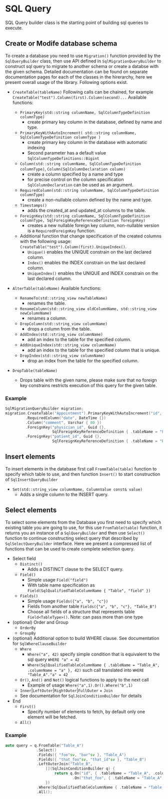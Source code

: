 # SQL Query

SQL Query builder class is the starting point of building sql queries to execute.

## Create or Modife database schema 
To create a database you need to use `Migration()` function provided by the `SqlQueryBuilder` class, then use API defined in `SqlMigrationQueryBuilder` to construct sql query to migrate to another schema or create a databse with the given schema. Detailed documentation can be found on separate documentation pages for each of the classes in the hirerarchy, here we present overall usage of the library.  Following options exist.

* `CreateTable(tableName)`
Following calls can be chained, for example `CreateTable("test").Column(first).Column(second)...`
Available functions:
  - `PrimaryKey(std::string columnName, SqlColumnTypeDefinition columnType)`
    + create primary key column in the database, defined by name and type. 
  - `PrimaryKeyWithAutoIncrement( std::string columnName, SqlColumnTypeDefinition columnType )`
    + create primary key column in the database with automatic indexing 
    + Second parameter has a default value `SqlColumnTypeDefinitions::Bigint`
  - `Column(std::string columnName, SqlColumnTypeDefinition columnType)`, `Column(SqlColumnDeclaration column)`
    + create a column specified by a name and type
    + for precise control on the column specification `SqlColumnDeclaration` can be used as an argument. 
  - `RequiredColumn(std::string columnName, SqlColumnTypeDefinition columnType)`
    +  create a non-nullable column defined by the name and type.
  - `Timestamps()`
    + adds the created_at and updated_at columns to the table. 
  - `ForeignKey(std::string columnName, SqlColumnTypeDefinition columnType, SqlForeignKeyReferenceDefinition foreignKey)`
    + creates a new nullable foreign key column, non-nullable version is a `RequiredForeignKey` function. 
  - Additional function that change specification of the created columns with the following usage: `CreateTable("test").Column(first).UniqueIndex()`.
    + `Unique()` enables the UNIQUE constrain on the last declared column.
    + `Index()` enables the INDEX constrain on the last declared column.
    + `UniqueIndex()` enables the UNIQUE and INDEX constrain on the last declared column.

* `AlterTable(tableName)` 
  Available functions:
  - `RenameTo(std::string_view newTableName)`
    + renames the table.
  - `RenameColumn(std::string_view oldColumnName, std::string_view newColumnName)`
    + renames a column.
  - `DropColumn(std::string_view columnName)`
    + drops a column from the table.
  - `AddIndex(std::string_view columnName)`
    + add an index to the table for the specified column.
  - `AddUniqueIndex(std::string_view columnName)`
    + add an index to the table for the specified column that is unique.
  - `DropIndex(std::string_view columnName)`
    + drop an index from the table for the specified column.

* `DropTable(tableName)`
  - Drops table with the given name, please make sure that no foreign key constrains restricts execution of this query for the given table.


### Example

```cpp
SqlMigrationQueryBuilder migration;
migration.CreateTable("Appointment").PrimaryKeyWithAutoIncrement("id", Guid{})
         .RequiredColumn("date", DateTime {})
         .Column("comment", Varchar { 80 })
         .ForeignKey("physician_id", Guid {}, 
                     SqlForeignKeyReferenceDefinition { .tableName = "Physician", .columnName = "id" })
         .ForeignKey("patient_id", Guid {}, 
                     SqlForeignKeyReferenceDefinition { .tableName = "Patient", .columnName = "id" });
```

## Insert elements

To insert elements in the database first call `FrommTable(table)` function to specify which table to use,
and then function `Insert()` to start construction of `SqlInsertQueryBuilder`

- `Set(std::string_view columnName, ColumnValue const& value)`
  - Adds a single column to the INSERT query.

## Select elements

To select some elements from the Database you first need to specify which existing table you are going to use,
for this use `FromTable(table)` function, it returns you an instance of a `SqlQueryBuilder` and then
use `Select()` function to continue constructing select query that described by `SqlSelectQueryBuilder`
interface. Here we present a compressed list of functions that can be used to create complete selection query.  

- Select field
  - `Distinct()`
    - Adds a DISTINCT clause to the SELECT query.
  - `Field()`
    - Simple usage `Field("field")` 
    - With table name specification as `Field(SqlQualifiedTableColumnName { "Table", "field" })`
  - `Fields()`
    - Simple usage `Fields({"a", "b", "c"})`
    - Fields from another table `Fields({"a", "b", "c"}, "Table_B")`
    - Choose all fields of a structure that represents table `Field<TableType>()`. Note: can pass more than one type
- (optional) Order and Group
  - `OrderBy`
  - `GroupBy`
- (optional) Additional option to build WHERE clause. See documentation for `SqlWhereClauseBuilder`
  - `Where`
    - `Where("a", 42)` specify simple condition that is equivalent to the sql query `WHERE "a" = 42`
    - `Where(SqlQualifiedTableColumnName { .tableName = "Table_A", .columnName = "a" }, 42)` such call translated into `WHERE "Table_A"."a" = 42`
  - `Or()`, `And()` and `Not()` logical functions to apply to the next call
    - Example of usage `Where("a",1).Or().Where("b",1)`
  -  `Inner`|`LeftOuter`|`RightOuter`|`FullOuter` + `Join`
    - See documentation for `SqlJoinConditionBuilder` for details 
- End
  - `First()`
    - Specify number of elements to fetch, by default only one element will be fetched.
  - `All()`


### Example

```cpp
auto query = q.FromTable("Table_A")
              .Select()
              .Fields({ "foo"sv, "bar"sv }, "Table_A")
              .Fields({ "that_foo"sv, "that_id"sv }, "Table_B")
              .LeftOuterJoin("Table_B",
                  [](SqlJoinConditionBuilder q) {
                      return q.On("id", { .tableName = "Table_A", .columnName = "that_id" })
                              .On("that_foo", { .tableName = "Table_A", .columnName = "foo" });
                  })
              .Where(SqlQualifiedTableColumnName { .tableName = "Table_A", .columnName = "foo" }, 42)
              .All();
```
